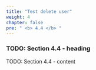 ```yaml
---
title: "Test delete user"
weight: 4
chapter: false
pre: " <b> 4.4 </b> "
---
```


### TODO: Section 4.4 - heading

TODO: Section 4.4 - content
